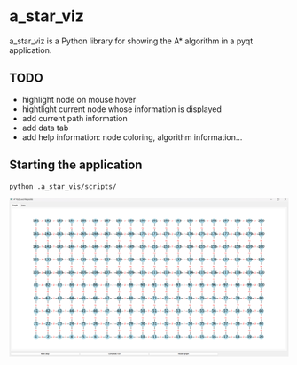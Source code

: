# a_star_viz

a_star_viz is a Python library for showing the A* algorithm in a pyqt application.

## TODO

- highlight node on mouse hover
- hightlight current node whose information is displayed
- add current path information
- add data tab
- add help information: node coloring, algorithm information...

## Starting the application

```bash
python .a_star_vis/scripts/
```

![Example image](pictures/application_screenshot.png "This is an example image")
